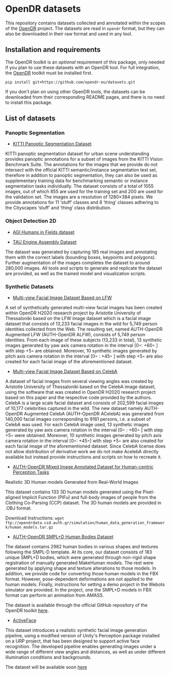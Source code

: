 # OpenDR datasets

This repository contains datasets collected and annotated within the scopes of the [OpenDR](https://github.com/opendr-eu/opendr) project. The datasets are read in `opendr` format, but they can also be downloaded in their raw format and used in any tool. 

## Installation and requirements

The OpenDR toolkit is an _optional_ requirement of this package, only needed if you plan to use these datasets with an OpenDR tool. For full integration, the [OpenDR](https://github.com/opendr-eu/opendr) toolkit must be installed first.

```
pip install git+https://github.com/opendr-eu/datasets.git
```

If you don't plan on using other OpenDR tools, the datasets can be downloaded from their corresponding README pages, and there is no need to install this package. 


## List of datasets

### Panoptic Segmentation

- [KITTI Panoptic Segmentation Dataset](http://panoptic.cs.uni-freiburg.de/)

KITTI panoptic segmentation dataset for urban scene understanding provides panoptic annotations for a subset of images from the KITTI Vision Benchmark Suite. The annotations for the images that we provide do not intersect with the official KITTI semantic/instance segmentation test set, therefore in addition to panoptic segmentation, they can also be used as supplementary training data for benchmarking semantic or instance segmentation tasks individually. The dataset consists of a total of 1055 images, out of which 855 are used for the training set and 200 are used for the validation set. The images are a resolution of 1280×384 pixels. We provide annotations for 11 ‘stuff’ classes and 8 ‘thing’ classes adhering to the Cityscapes ‘stuff’ and ‘thing’ class distribution.

### Object Detection 2D

- [AGI Humans in Fields dataset](examples/agi_humans)

- [TAU Engine Assembly Dataset](https://doi.org/10.5281/zenodo.7669593)

The dataset was generated by capturing 195 real images and annotating them with the correct labels (bounding boxes, keypoints and polygons). Further augmentation of the images completes the dataset to around 280,000 images. All tools and scripts to generate and replicate the dataset are provided, as well as the trained model and visualization scripts.


### Synthetic Datasets
- [Multi-view Facial Image Dataset Based on LFW](https://zenodo.org/record/5809158#.Y-JcIHZByUk)

A set of synthetically generated multi-view facial images has been created within OpenDR H2020 research project by Aristotle University of Thessaloniki based on the  LFW   image dataset which is a facial image dataset that consists of 13,233 facial images in the wild for 5,749 person identities collected from the Web. The resulting set, named AUTH-OpenDR Augmented LFW (AUTH-OpenDR ALFW), consists of 5,749 person identities. From each image of these subjects (13,233 in total), 13 synthetic images generated by yaw axis camera rotation in the interval [0◦: +60◦ ] with step +5◦ are obtained. Moreover, 10 synthetic images generated by pitch axis camera rotation in the interval [0◦ : +45◦ ] with step +5◦ are also created for each facial image of the aforementioned dataset.

- [Multi-view Facial Image Dataset Based on CelebA](https://zenodo.org/record/5809273#.Y-JdZXZByUk)

A dataset of facial images from several viewing angles was created by Aristotle University of Thessaloniki based on the CelebA image dataset, using the software that was created in OpenDR H2020 research project based on this paper and the respective code provided by the authors. CelebA is a large scale facial dataset and consists of 202,599 facial images of 10,177 celebrities captured in the wild. The new dataset namely AUTH-OpenDR Augmented CelebA (AUTH-OpenDR ACelebA) was generated from 140,000 facial images corresponding to 9161 persons, i.e. a subset of CelebA was used. For each CelebA image used, 13 synthetic images generated by yaw axis camera rotation in the interval [0◦ : +60◦ ] with step +5◦ were obtained. Moreover, 10 synthetic images generated by pitch axis camera rotation in the interval [0◦: +45◦] with step +5◦ are also created for each facial image of the aforementioned dataset. Since CelebA license does not allow distribution of derivative work we do not make AcelebA directly available but instead provide instructions and scripts on how to recreate it.

- [AUTH-OpenDR Mixed Image Annotated Dataset for Human-centric Perception Tasks](https://zenodo.org/record/5801594#.Y-TgqhxBxhE)

Realistic 3D Human models Generated from Real-World Images

This dataset contains 133 3D human models generated using the Pixel-aligned Implicit Function (PIFu) and full-body images of people from the Clothing Co-Parsing (CCP) dataset. The 3D human models are provided in .OBJ format.

Download Instructions:
`wget ftp://opendrdata.csd.auth.gr/simulation/human_data_generation_framework/human_models.tar.gz`

- [AUTH-OpenDR SMPL+D Human Bodies Dataset](https://zenodo.org/record/5801562#.Y-TgrBxBxhE)

The  dataset contains 2982 human bodies in various shapes and textures folowing the SMPL-D template. At its core, our dataset  consists of 183 unique SMPL+D bodies, which were generated through non-rigid shape registration of manually generated MakeHuman models. The rest were generated by applying shape and texture alterations to those models. In addition, we provide code for converting those human models in the FBX format.  However, pose-dependent deformations are not applied to the human models. Finally, instructions for setting a demo project in the Webots simulator are provided. In the project, one the SMPL+D models in FBX format can perform an animation from AMASS.

The dataset is available through the official GitHub repository of the OpenDR toolkit [here](https://github.com/opendr-eu/opendr/tree/master/projects/python/simulation/SMPL%2BD_human_models).

- [ActiveFace](https://github.com/opendr-eu/datasets/tree/main/active_face)

This dataset introduces a realistic synthetic facial image generation pipeline, using a modified version  of Unity's  Perception package installed on a URP project, that has been designed to support active face recognition. The developed pipeline enables generating images under a wide range of different view angles and distances, as well as under different illumination conditions and backgrounds.

The dataset will be available soon [here](https://github.com/opendr-eu/datasets/tree/main/active_face)
